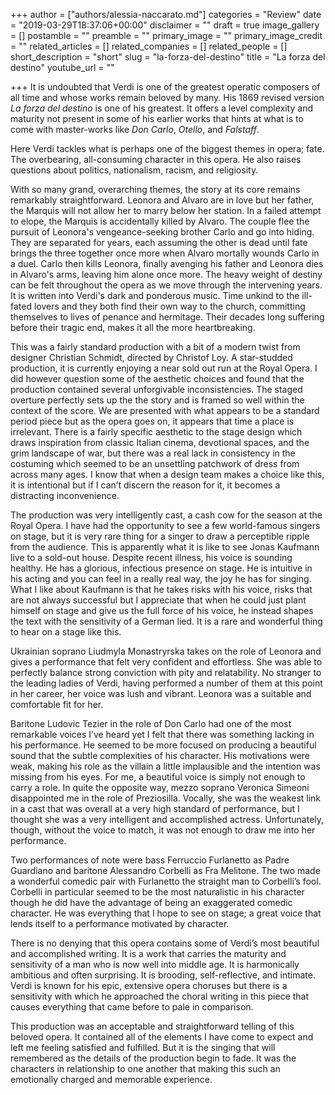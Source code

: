 +++
author = ["authors/alessia-naccarato.md"]
categories = "Review"
date = "2019-03-29T18:37:06+00:00"
disclaimer = ""
draft = true
image_gallery = []
postamble = ""
preamble = ""
primary_image = ""
primary_image_credit = ""
related_articles = []
related_companies = []
related_people = []
short_description = "short"
slug = "la-forza-del-destino"
title = "La forza del destino"
youtube_url = ""

+++
It is undoubted that Verdi is one of the greatest operatic composers of all time and whose works remain beloved by many. His 1869 revised version _La forza del destino_ is one of his greatest. It offers a level complexity and maturity not present in some of his earlier works that hints at what is to come with master-works like _Don Carlo_, _Otello_, and _Falstaff_. 

Here Verdi tackles what is perhaps one of the biggest themes in opera; fate. The overbearing, all-consuming character in this opera. He also raises questions about politics, nationalism, racism, and religiosity. 

With so many grand, overarching themes, the story at its core remains remarkably straightforward. Leonora and Alvaro are in love but her father, the Marquis will not allow her to marry below her station. In a failed attempt to elope, the Marquis is accidentally killed by Alvaro. The couple flee the pursuit of Leonora's vengeance-seeking brother Carlo and go into hiding. They are separated for years, each assuming the other is dead until fate brings the three together once more when Alvaro mortally wounds Carlo in a duel. Carlo then kills Leonora, finally avenging his father and Leonora dies in Alvaro's arms, leaving him alone once more. The heavy weight of destiny can be felt throughout the opera as we move through the intervening years. It is written into Verdi's dark and ponderous music. Time unkind to the ill-fated lovers and they both find their own way to the church, committing themselves to lives of penance and hermitage. Their decades long suffering before their tragic end, makes it all the more heartbreaking.

This was a fairly standard production with a bit of a modern twist from designer Christian Schmidt, directed by Christof Loy. A star-studded production, it is currently enjoying a near sold out run at the Royal Opera. I did however question some of the aesthetic choices and found that the production contained several unforgivable inconsistencies. The staged overture perfectly sets up the the story and is framed so well within the context of the score. We are presented with what appears to be a standard period piece but as the opera goes on, it appears that time a place is irrelevant. There is a fairly specific aesthetic to the stage design which draws inspiration from classic Italian cinema, devotional spaces, and the grim landscape of war, but there was a real lack in consistency in the costuming which seemed to be an unsettling patchwork of dress from across many ages. I know that when a design team makes a choice like this, it is intentional but if I can’t discern the reason for it, it becomes a distracting inconvenience.

The production was very intelligently cast, a cash cow for the season at the Royal Opera. I have had the opportunity to see a few world-famous singers on stage, but it is very rare thing for a singer to draw a perceptible ripple from the audience. This is apparently what it is like to see Jonas Kaufmann live to a sold-out house. Despite recent illness, his voice is sounding healthy. He has a glorious, infectious presence on stage. He is intuitive in his acting and you can feel in a really real way, the joy he has for singing. What I like about Kaufmann is that he takes risks with his voice, risks that are not always successful but I appreciate that when he could just plant himself on stage and give us the full force of his voice, he instead shapes the text with the sensitivity of a German lied. It is a rare and wonderful thing to hear on a stage like this.

Ukrainian soprano Liudmyla Monastryrska takes on the role of Leonora and gives a performance that felt very confident and effortless. She was able to perfectly balance strong conviction with pity and relatability. No stranger to the leading ladies of Verdi, having performed a number of them at this point in her career, her voice was lush and vibrant. Leonora was a suitable and comfortable fit for her.

Baritone Ludovic Tezier in the role of Don Carlo had one of the most remarkable voices I’ve heard yet I felt that there was something lacking in his performance. He seemed to be more focused on producing a beautiful sound that the subtle complexities of his character. His motivations were weak, making his role as the villain a little implausible and the intention was missing from his eyes. For me, a beautiful voice is simply not enough to carry a role. In quite the opposite way, mezzo soprano Veronica Simeoni disappointed me in the role of Preziosilla. Vocally, she was the weakest link in a cast that was overall at a very high standard of performance, but I thought she was a very intelligent and accomplished actress. Unfortunately, though, without the voice to match, it was not enough to draw me into her performance.

Two performances of note were bass Ferruccio Furlanetto as Padre Guardiano and baritone Alessandro Corbelli as Fra Melitone. The two made a wonderful comedic pair with Furlanetto the straight man to Corbelli’s fool. Corbelli in particular seemed to be the most naturalistic in his character though he did have the advantage of being an exaggerated comedic character. He was everything that I hope to see on stage; a great voice that lends itself to a performance motivated by character.

There is no denying that this opera contains some of Verdi’s most beautiful and accomplished writing. It is a work that carries the maturity and sensitivity of a man who is now well into middle age. It is harmonically ambitious and often surprising. It is brooding, self-reflective, and intimate. Verdi is known for his epic, extensive opera choruses but there is a sensitivity with which he approached the choral writing in this piece that causes everything that came before to pale in comparison.

This production was an acceptable and straightforward telling of this beloved opera. It contained all of the elements I have come to expect and left me feeling satisfied and fulfilled. But it is the singing that will remembered as the details of the production begin to fade. It was the characters in relationship to one another that making this such an emotionally charged and memorable experience.